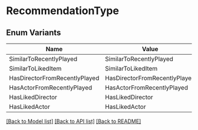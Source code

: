 # RecommendationType

## Enum Variants

| Name | Value |
|---- | -----|
| SimilarToRecentlyPlayed | SimilarToRecentlyPlayed |
| SimilarToLikedItem | SimilarToLikedItem |
| HasDirectorFromRecentlyPlayed | HasDirectorFromRecentlyPlayed |
| HasActorFromRecentlyPlayed | HasActorFromRecentlyPlayed |
| HasLikedDirector | HasLikedDirector |
| HasLikedActor | HasLikedActor |


[[Back to Model list]](../README.md#documentation-for-models) [[Back to API list]](../README.md#documentation-for-api-endpoints) [[Back to README]](../README.md)


